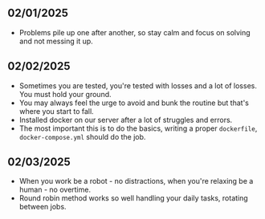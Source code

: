 ## 02/01/2025
- Problems pile up one after another, so stay calm and focus on solving and not messing it up.

## 02/02/2025
- Sometimes you are tested, you're tested with losses and a lot of losses. You must hold your ground.
- You may always feel the urge to avoid and bunk the routine but that's where you start to fall.
- Installed docker on our server after a lot of struggles and errors.
- The most important this is to do the basics, writing a proper `dockerfile`, `docker-compose.yml` should do the job. 

## 02/03/2025
- When you work be a robot - no distractions, when you're relaxing be a human - no overtime.
- Round robin method works so well handling your daily tasks, rotating between jobs.